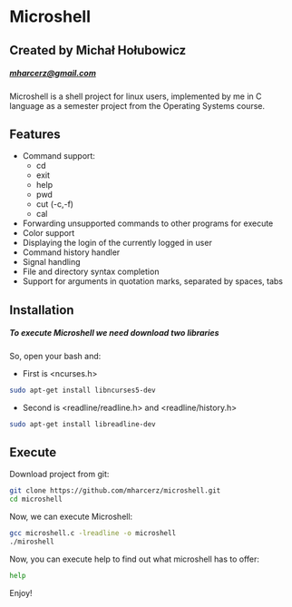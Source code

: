 # Microshell
## Created by Michał Hołubowicz
##### mharcerz@gmail.com

Microshell is a shell project for linux users, implemented by me in C
language as a semester project from the Operating Systems course.

## Features

- Command support:
    - cd
    - exit
    - help
    - pwd
    - cut (-c,-f)
    - cal
- Forwarding unsupported commands to other programs for execute
- Color support
- Displaying the login of the currently logged in user
- Command history handler
- Signal handling
- File and directory syntax completion
- Support for arguments in quotation marks, separated by spaces, tabs


## Installation

##### To execute Microshell we need download two libraries
So, open your bash and:


- First is <ncurses.h>

```sh
sudo apt-get install libncurses5-dev
```

- Second is <readline/readline.h> and <readline/history.h>

```sh
sudo apt-get install libreadline-dev
```

## Execute

Download project from git:

```sh
git clone https://github.com/mharcerz/microshell.git
cd microshell
```

Now, we can execute Microshell:

```sh
gcc microshell.c -lreadline -o microshell
./miroshell
```

Now, you can execute help to find out what microshell has to offer:
```sh
help
```

Enjoy!

